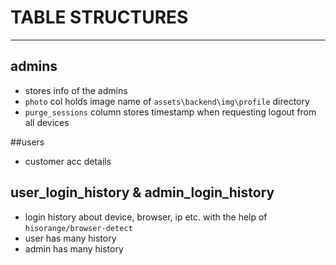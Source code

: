 # TABLE STRUCTURES #

----------

## admins
- stores info of the admins
- `photo` col holds image name of `assets\backend\img\profile` directory
- `purge_sessions` column stores timestamp when requesting logout from all devices


##users
- customer acc details

## user\_login\_history & admin\_login\_history

- login history about device, browser, ip etc. with the help of `hisorange/browser-detect`
- user has many history
- admin has many history